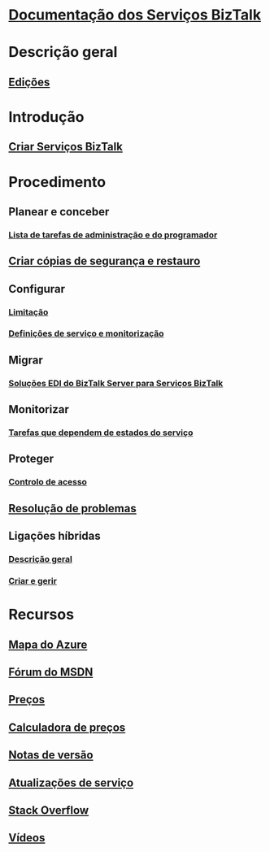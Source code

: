 # [Documentação dos Serviços BizTalk](index.md)

# Descrição geral
## [Edições](biztalk-editions-feature-chart.md)

# Introdução
## [Criar Serviços BizTalk](biztalk-provision-services.md)

# Procedimento
## Planear e conceber
### [Lista de tarefas de administração e do programador](biztalk-services-administration-and-development-task-list.md)
## [Criar cópias de segurança e restauro](biztalk-backup-restore.md)
## Configurar
### [Limitação](biztalk-throttling-thresholds.md)
### [Definições de serviço e monitorização](biztalk-dashboard-monitor-scale-tabs.md)
## Migrar
### [Soluções EDI do BizTalk Server para Serviços BizTalk](biztalk-migrating-to-edi-guide.md)
## Monitorizar
### [Tarefas que dependem de estados do serviço](biztalk-service-state-chart.md)
## Proteger
### [Controlo de acesso](biztalk-issuer-name-issuer-key.md)
## [Resolução de problemas](biztalk-troubleshoot-using-ops-logs.md)
## Ligações híbridas
### [Descrição geral](integration-hybrid-connection-overview.md)
### [Criar e gerir](integration-hybrid-connection-create-manage.md)

# Recursos
## [Mapa do Azure](https://azure.microsoft.com/roadmap/)
## [Fórum do MSDN](https://social.msdn.microsoft.com/Forums/en-US/home?forum=azurebiztalksvcs)
## [Preços](https://azure.microsoft.com/pricing/details/biztalk-services/)
## [Calculadora de preços](https://azure.microsoft.com/pricing/calculator/)
## [Notas de versão](biztalk-release-notes.md)
## [Atualizações de serviço](https://azure.microsoft.com/updates/?product=biztalk-services)
## [Stack Overflow](https://stackoverflow.com/questions/tagged/biztalk-services)
## [Vídeos](https://azure.microsoft.com/documentation/videos/index/?services=biztalk-services)
